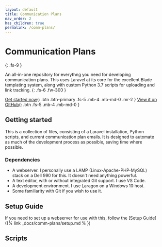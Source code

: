 ```yaml
---
layout: default
title: Communication Plans
nav_order: 2
has_children: true
permalink: /comm-plans/
---
```


# Communication Plans
{: .fs-9 }

An all-in-one repository for everythng you need for developing communication plans. This uses Laravel at its core for the excellent Blade templating system, along with custom Python 3.7 scripts for uploading and link tracking.
{: .fs-6 .fw-300 }

[Get started now](#getting-started){: .btn .btn-primary .fs-5 .mb-4 .mb-md-0 .mr-2 } [View it on GitHub](https://github.com/js2506/slate){: .btn .fs-5 .mb-4 .mb-md-0 }

## Getting started
This is a collection of files, consisting of a Laravel installation, Python scripts, and current communication plan emails. It is designed to automate as much of the development process as possible, saving time where possible.

### Dependencies

* A webserver. I personally use a LAMP (Linux-Apache-PHP-MySQL) stack on a Dell 990 for this. It doesn't need anything powerful.
* A text editor, with or without integrated Git support. I use VS Code.
* A development environment. I use Laragon on a Windows 10 host.
* Some familiarity with Git if you wish to use it.

## Setup Guide
If you need to set up a webserver for use with this, follow the [Setup Guide]({% link _docs/comm-plans/setup.md % })

## Scripts